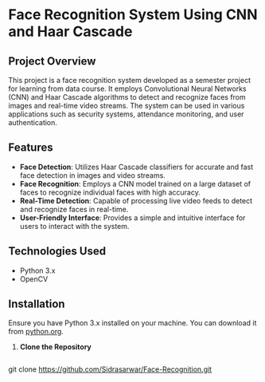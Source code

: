 # Face Recognition System Using CNN and Haar Cascade
## Project Overview

This project is a face recognition system developed as a semester project for learning from data course. It employs Convolutional Neural Networks (CNN) and Haar Cascade algorithms to detect and recognize faces from images and real-time video streams. The system can be used in various applications such as security systems, attendance monitoring, and user authentication.

## Features

- **Face Detection**: Utilizes Haar Cascade classifiers for accurate and fast face detection in images and video streams.
- **Face Recognition**: Employs a CNN model trained on a large dataset of faces to recognize individual faces with high accuracy.
- **Real-Time Detection**: Capable of processing live video feeds to detect and recognize faces in real-time.
- **User-Friendly Interface**: Provides a simple and intuitive interface for users to interact with the system.

## Technologies Used

- Python 3.x
- OpenCV
## Installation
Ensure you have Python 3.x installed on your machine. You can download it from [python.org](https://www.python.org/).

1. **Clone the Repository**
   ```bash
  git clone https://github.com/Sidrasarwar/Face-Recognition.git
